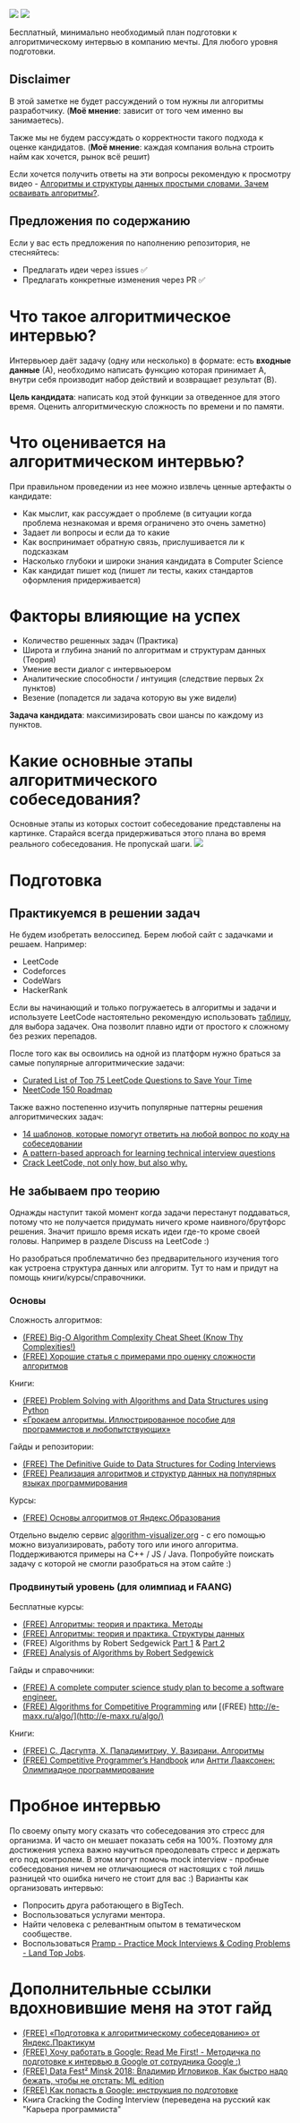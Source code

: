 [<img src="https://img.shields.io/badge/channel-telegram-blue">](https://t.me/careerunderhood) [<img src="https://img.shields.io/badge/message-telegram-blue">](https://t.me/ea_kozlov)

Бесплатный, минимально необходимый план подготовки к алгоритмическому интервью в компанию мечты. Для любого уровня подготовки.
## Disclaimer
В этой заметке не будет рассуждений о том нужны ли алгоритмы разработчику. (**Моё мнение**: зависит от того чем именно вы занимаетесь). 

Также мы не будем рассуждать о корректности такого подхода к оценке кандидатов. (**Моё мнение**: каждая компания вольна строить найм как хочется, рынок всё решит)

Если хочется получить ответы на эти вопросы рекомендую к просмотру видео - [Алгоритмы и структуры данных простыми словами. Зачем осваивать алгоритмы?](https://www.youtube.com/watch?v=CB9bS46vl04).
## Предложения по содержанию
Если у вас есть предложения по наполнению репозитория, не стесняйтесь:
- Предлагать идеи через issues ✅
- Предлагать конкретные изменения через PR ✅
# Что такое алгоритмическое интервью?
Интервьюер даёт задачу (одну или несколько) в формате: есть **входные данные** (А), необходимо написать функцию которая принимает А, внутри себя производит набор действий  и возвращает результат (B). 

**Цель кандидата**: написать код этой функции за отведенное для этого время. Оценить алгоритмическую сложность по времени и по памяти.

# Что оценивается на алгоритмическом интервью?
При правильном проведении из нее можно извлечь ценные артефакты о кандидате:
- Как мыслит, как рассуждает о проблеме (в ситуации когда проблема незнакомая и время ограничено это очень заметно)
- Задает ли вопросы и если да то какие
- Как воспринимает обратную связь, прислушивается ли к подсказкам
- Насколько глубоки и широки знания кандидата в Computer Science
- Как кандидат пишет код (пишет ли тесты, каких стандартов оформления придерживается)
# Факторы влияющие на успех
- Количество решенных задач (Практика)
- Широта и глубина знаний по алгоритмам и структурам данных (Теория)
- Умение вести диалог с интервьюером
- Аналитические способности / интуиция (следствие первых 2х пунктов)
- Везение (попадется ли задача которую вы уже видели)

**Задача кандидата**: максимизировать свои шансы по каждому из пунктов.

# Какие основные этапы алгоритмического собеседования?
Основные этапы из которых состоит собеседование представлены на картинке. Старайся всегда придерживаться этого плана во время реального собеседования. Не пропускай шаги.
<img src="interview3.jpg">

# Подготовка
## Практикуемся в решении задач
Не будем изобретать велоссипед. Берем любой сайт с задачками и решаем.
Например:
- LeetCode
- Codeforces
- CodeWars
- HackerRank

Если вы начинающий и только погружаетесь в алгоритмы и задачи и используете LeetCode настоятельно рекомендую использовать [таблицу](https://docs.google.com/spreadsheets/d/1FW-_sPhLO-NJRW_qzRYC6pT_n0jxkFj5KS1-4-ZbagI/edit?usp=sharing), для выбора задачек. Она позволит плавно идти от простого к сложному без резких перепадов. 


После того как вы освоились на одной из платформ нужно браться за самые популярные алгоритмические задачи:
- [Curated List of Top 75 LeetCode Questions to Save Your Time](https://www.teamblind.com/post/New-Year-Gift---Curated-List-of-Top-75-LeetCode-Questions-to-Save-Your-Time-OaM1orEU)
- [NeetCode 150 Roadmap](https://neetcode.io/roadmap)


Также важно постепенно изучить популярные паттерны решения алгоритмических задач:
- [14 шаблонов, которые помогут ответить на любой вопрос по коду на собеседовании](https://tproger.ru/translations/14-templates-to-answer-interview-questions)
- [A pattern-based approach for learning technical interview questions](https://seanprashad.com/leetcode-patterns/)
- [Crack LeetCode, not only how, but also why.](https://github.com/labuladong/fucking-algorithm/tree/english)
## Не забываем про теорию
Однажды наступит такой момент когда задачи перестанут поддаваться, потому что не получается придумать ничего кроме наивного/брутфорс решения. Значит пришло время искать идеи где-то кроме своей головы. Например в разделе Discuss на LeetCode :) 

Но разобраться проблематично без предварительного изучения того как устроена структура данных или алгоритм. Тут то нам и придут на помощь книги/курсы/справочники.

### Основы
Сложность алгоритмов:
- [(FREE) Big-O Algorithm Complexity Cheat Sheet (Know Thy Complexities!)](https://www.bigocheatsheet.com/)
- [(FREE) Хорошие статья с примерами про оценку сложности алгоритмов](https://habr.com/ru/articles/782608/)

Книги:
- [(FREE) Problem Solving with Algorithms and Data Structures using Python](https://runestone.academy/ns/books/published/pythonds/index.html)
- [«Грокаем алгоритмы. Иллюстрированное пособие для программистов и любопытствующих»](https://habr.com/ru/companies/piter/articles/323310/)

Гайды и репозитории:
- [(FREE) The Definitive Guide to Data Structures for Coding Interviews](https://www.byte-by-byte.com/data-structures/)
- [(FREE) Реализация алгоритмов и структур данных на популярных языках программирования](https://github.com/TheAlgorithms)

Курсы:
- [(FREE) Основы алгоритмов от Яндекс.Образования](https://education.yandex.ru/handbook/algorithms)

Отдельно выделю сервис [algorithm-visualizer.org](https://algorithm-visualizer.org/) - с его помощью можно визуализировать, работу того или иного алгоритма. Поддерживаются примеры на  C++ / JS / Java. Попробуйте поискать задачу с которой не смогли разобраться на этом сайте :)
### Продвинутый уровень (для олимпиад и FAANG)
Бесплатные курсы:
- [(FREE) Алгоритмы: теория и практика. Методы](https://stepik.org/course/217/promo)
- [(FREE) Алгоритмы: теория и практика. Структуры данных](https://stepik.org/course/1547/promo)
-  (FREE) Algorithms by Robert Sedgewick [Part 1](https://www.coursera.org/learn/algorithms-part1) & [Part 2](https://www.coursera.org/learn/algorithms-part2)
- [(FREE) Analysis of Algorithms by Robert Sedgewick](https://www.coursera.org/learn/analysis-of-algorithms)

Гайды и справочники:
- [(FREE) A complete computer science study plan to become a software engineer.](https://github.com/jwasham/coding-interview-university)
- [(FREE) Algorithms for Competitive Programming](https://cp-algorithms.com/) или [(FREE) http://e-maxx.ru/algo/](http://e-maxx.ru/algo/)

Книги:
- [(FREE) С. Дасгупта, Х. Пападимитриу, У. Вазирани. Алгоритмы](https://alexanderskulikov.github.io/files/algorithms_href.pdf)
- [(FREE) Competitive Programmer’s Handbook](https://cses.fi/book/book.pdf) или [Антти Лааксонен: Олимпиадное программирование](https://www.labirint.ru/books/776224/)
# Пробное интервью

По своему опыту могу сказать что собеседования это стресс для организма. И часто он мешает показать себя на 100%. Поэтому для достижения успеха важно научиться преодолевать стресс и держать его под контролем. В этом могут помочь mock interview - пробные собеседования ничем не отличающиеся от настоящих с той лишь разницей что ошибка ничего не стоит для вас :)
Варианты как организовать интервью:
- Попросить друга работающего в BigTech.
- Воспользоваться услугами ментора.
- Найти человека с релевантным опытом в тематическом сообществе.
- Воспользоваться [Pramp - Practice Mock Interviews & Coding Problems - Land Top Jobs](https://www.pramp.com/#/).
# Дополнительные ссылки вдохновившие меня на этот гайд
- [(FREE) «Подготовка к алгоритмическому собеседованию» от Яндекс.Практикум](https://practicum.yandex.ru/algorithms-interview/)
- [(FREE) Хочу работать в Google: Read Me First! - Методичка по подготовке к интервью в Google от сотрудника Google :)](InterviewPreparationGuide.pdf)
- [(FREE) Data Fest² Minsk 2018: Владимир Игловиков, Как быстро надо бежать, чтобы не отстать: ML edition](https://www.youtube.com/watch?v=v6Wv01GJQnI)
- [(FREE) Как попасть в Google: инструкция по подготовке](https://dou.ua/lenta/articles/google-interview/)
- Книга Cracking the Coding Interview (переведена на русский как "Карьера программиста"
